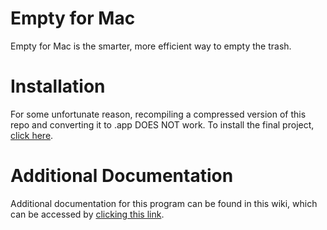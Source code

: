 # Empty for Mac #
Empty for Mac is the smarter, more efficient way to empty the trash.

# Installation #
For some unfortunate reason, recompiling a compressed version of this repo and converting it to .app DOES NOT work. To install the final project, [click here](https://github.com/9fiftyfive/empty-for-mac/blob/FINAL/empty.zip?raw=true).

# Additional Documentation #
Additional documentation for this program can be found in this wiki, which can be accessed by [clicking this link]().
